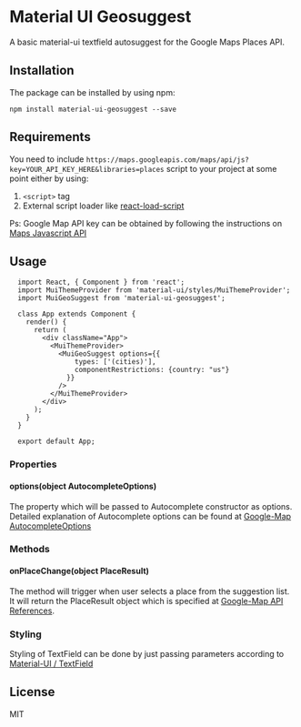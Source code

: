 # Material UI Geosuggest

A basic material-ui textfield autosuggest for the Google Maps Places API.

## Installation

The package can be installed by using npm:

`npm install material-ui-geosuggest --save`

## Requirements

You need to include `https://maps.googleapis.com/maps/api/js?key=YOUR_API_KEY_HERE&libraries=places` script to your project at some point either by using:

1. `<script>` tag
2. External script loader like [react-load-script](https://github.com/blueberryapps/react-load-script/)

Ps: Google Map API key can be obtained by following the instructions on [Maps Javascript API](https://developers.google.com/maps/documentation/javascript/get-api-key)

## Usage

```
  import React, { Component } from 'react';
  import MuiThemeProvider from 'material-ui/styles/MuiThemeProvider';
  import MuiGeoSuggest from 'material-ui-geosuggest';

  class App extends Component {
    render() {
      return (
        <div className="App">
          <MuiThemeProvider>
            <MuiGeoSuggest options={{
                types: ['(cities)'],
                componentRestrictions: {country: "us"}
              }}
            />
          </MuiThemeProvider>
        </div>
      );
    }
  }

  export default App;

```
### Properties

#### options(object AutocompleteOptions)

The property which will be passed to Autocomplete constructor as options. Detailed explanation of Autocomplete options
can be found at [Google-Map AutocompleteOptions](https://developers.google.com/maps/documentation/javascript/reference#AutocompleteOptions)

### Methods

#### onPlaceChange(object PlaceResult)

The method will trigger when user selects a place from the suggestion list. It will return the PlaceResult object which is specified at [Google-Map API References](https://developers.google.com/maps/documentation/javascript/3.exp/reference#PlaceResult).

### Styling

Styling of TextField can be done by just passing parameters according to [Material-UI / TextField](http://www.material-ui.com/#/components/text-field)


## License

MIT
